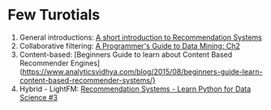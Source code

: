 # Few Turotials

1. General introductions:
[A short introduction to Recommendation Systems](http://blog.manugarri.com/a-short-introduction-to-recommendation-systems/)
2. Collaborative filtering:
[A Programmer's Guide to Data Mining: Ch2](http://guidetodatamining.com/chapter2/)
3. Content-based:
[Beginners Guide to learn about Content Based Recommender Engines](https://www.analyticsvidhya.com/blog/2015/08/beginners-guide-learn-content-based-recommender-systems/}
4. Hybrid - LightFM:
[Recommendation Systems - Learn Python for Data Science #3](https://www.youtube.com/watch?v=9gBC9R-msAk&index=3&list=PL2-dafEMk2A6QKz1mrk1uIGfHkC1zZ6UU)

